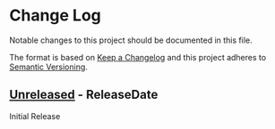 # Change Log

Notable changes to this project should be documented in this file.

The format is based on [Keep a Changelog](http://keepachangelog.com/)
and this project adheres to [Semantic Versioning](http://semver.org/).

<!-- next-header -->
## [Unreleased] - ReleaseDate

Initial Release

<!-- next-url -->
[Unreleased]: https://github.com/hunger/beautytips/compare/45bd7663096c68181152f84e11a881a6111e5549...HEAD
